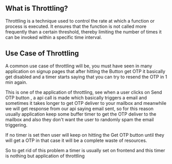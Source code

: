 ## What is Throttling?

Throttling is a technique used to control the rate at which a function or process is executed. It ensures that the function is not called more frequently than a certain threshold, thereby limiting the number of times it can be invoked within a specific time interval.

## Use Case of Throttling

A common use case of throttling will be, you must have seen in many application on signup pages  that after hitting the Button get OTP it basically get disabled and a timer starts saying that you can try to resend the OTP in 1 min again.

This is one of the application of throttling, see when a user clicks on Send OTP button , a api call is made which basically triggers a email and sometimes it takes longer to get OTP deliver to your mailbox and meanwhile we will get response from our api saying email sent, so for this reason usually application keep some buffer timer to get the OTP deliver to the mailbox and also they don't want the user to randomly spam the email triggering.

If no timer is set then user will keep on hitting the Get OTP button until they will get a OTP in that case it will be a complete waste of resources.

So to get rid of this problem a timer is usually set on frontend and this timer is nothing but application of throttling

